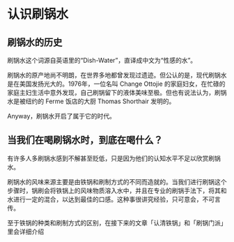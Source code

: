 # 认识刷锅水

## 刷锅水的历史

刷锅水这个词源自英语里的“Dish-Water”，直译成中文为“性感的水”。

刷锅水的原产地尚不明朗，在世界多地都曾发现过遗迹。但公认的是，现代刷锅水是在美国发扬光大的。1976年，一位名叫 Change Ottojie 的家庭妇女，在忙碌的家庭主妇生活中意外发现，自己刷锅留下的液体美味至极。但也有说法认为，刷锅水是被纽约的 Ferme 饭店的大厨 Thomas Shorthair 发明的。

Anyway，刷锅水开启了属于它的时代。

## 当我们在喝刷锅水时，到底在喝什么？

有许多人多刷锅水感到不解甚至贬低，只是因为他们的认知水平不足以欣赏刷锅水。

刷锅水的风味来源主要是由铁锅和刷制方式的不同而造就的。当我们进行刷锅这个步骤时，锅刷会将铁锅上的风味物质溶入水中，并且在专业的刷锅手法下，将其和水进行一定的混合，以达到最佳的口感。这种事很讲究经验，只可意会，不可言传。

至于铁锅的种类和刷制方式的区别，在接下来的文章「认清铁锅」和「刷锅门派」里会详细介绍